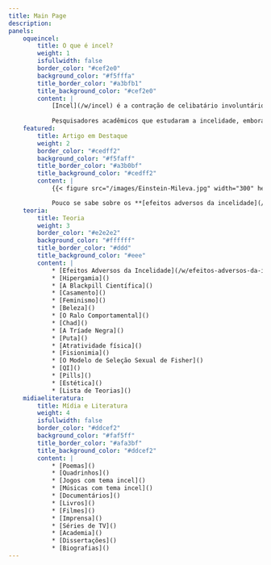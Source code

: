 ```yaml
---
title: Main Page
description: 
panels: 
    oqueincel:
        title: O que é incel?
        weight: 1
        isfullwidth: false
        border_color: "#cef2e0"
        background_color: "#f5fffa"
        title_border_color: "#a3bfb1"
        title_background_color: "#cef2e0"
        content: |
            [Incel](/w/incel) é a contração de celibatário involuntário ou celibato involuntário (também chamado de incelidade), que é um termo para a circunstância de vida [adversa](/w/efeitos-adversos-da-incelidade) de completa ausência de relacionamentos amorosos/afetivos apesar da vontade de tê-los. Uma analogia interessante é comparar o estado permanente de incelidade com outros problemas sociais, como a [pobreza]().
        
            Pesquisadores acadêmicos que estudaram a incelidade, embora nem todos tenham usado este termo, incluem: [Denise Donelly](), [Elizabeth Burgess](), [Laura Carpenter](), [Theodor F. Cohen]() e [Menelaos Apostolou](). Brian Gilmartin conduziu pesquisas profundas a respeito da [timidez amorosa](), um problema relacionado. O primeiro estudo a explicitamente lidar com o tópico da incelidade, o de Donelly, definiu como incels todos os adultos que passam mais de seis meses sem encontrar uma parceira sexual, embora haja o desejo por uma. Entretanto, dentre [auto-entitulados incels](), há uma discussão acalorada sobre qual é a exata definição de o que é um incel.
    featured:
        title: Artigo em Destaque
        weight: 2
        border_color: "#cedff2"
        background_color: "#f5faff"
        title_border_color: "#a3b0bf"
        title_background_color: "#cedff2"
        content: |
            {{< figure src="/images/Einstein-Mileva.jpg" width="300" height="246" caption="A importância de uma esposa" title="importância de uma esposa" >}}

            Pouco se sabe sobre os **[efeitos adversos da incelidade](/w/efeitos-adversos-da-incelidade)**, já que essa é uma área pouco estudada. A maior parte dos resultados demonstram apenas correlações, então não se pode dizer se é a incelidade que causa uma condição adversa ou vice-versa, ou se é algum outro fator que causa ambos. Não existem estudos longitudinais sobre [incels](/w/incel) que [ascenderam]() ou [casaram](). ([Artigo completo...](/w/efeitos-adversos-da-incelidade))
    teoria:
        title: Teoria
        weight: 3
        border_color: "#e2e2e2"
        background_color: "#ffffff"
        title_border_color: "#ddd"
        title_background_color: "#eee"
        content: |
            * [Efeitos Adversos da Incelidade](/w/efeitos-adversos-da-incelidade)
            * [Hipergamia]() 
            * [A Blackpill Científica]()
            * [Casamento]()
            * [Feminismo]()
            * [Beleza]()
            * [O Ralo Comportamental]()
            * [Chad]()
            * [A Tríade Negra]()
            * [Puta]()
            * [Atratividade física]()
            * [Fisionimia]()
            * [O Modelo de Seleção Sexual de Fisher]()
            * [QI]()
            * [Pills]()
            * [Estética]()
            * [Lista de Teorias]()
    midiaeliteratura:
        title: Mídia e Literatura
        weight: 4
        isfullwidth: false
        border_color: "#ddcef2"
        background_color: "#faf5ff"
        title_border_color: "#afa3bf"
        title_background_color: "#ddcef2"
        content: |
            * [Poemas]()
            * [Quadrinhos]()
            * [Jogos com tema incel]()
            * [Músicas com tema incel]()
            * [Documentários]()
            * [Livros]()
            * [Filmes]()
            * [Imprensa]()
            * [Séries de TV]()
            * [Academia]()
            * [Dissertações]()
            * [Biografias]()
---
```


